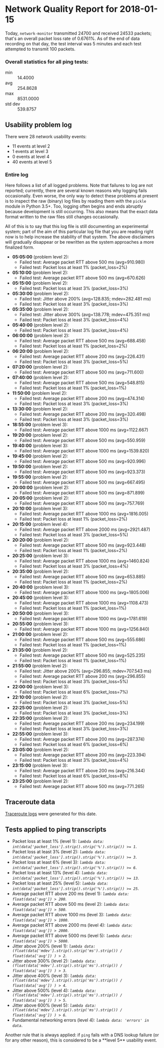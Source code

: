
# Network Quality Report for 2018-01-15

Today, <code>network-monitor</code> transmitted 24700 and received 24533 packets; that's an overall packet loss rate of 0.6761%. As of the end of data recording on that day, the test interval was 5 minutes and each test attempted to transmit 100 packets.

### Overall statistics for all ping tests:

<dl>
<dt>min</dt><dd>14.4000</dd>
<dt>avg</dt><dd>254.8628</dd>
<dt>max</dt><dd>8531.0000</dd>
<dt>std dev</dt><dd>539.8757</dd>
</dl>


## Usability problem log

There were 28 network usability events:

* 11 events at level 2
* 1 events at level 3
* 0 events at level 4
* 40 events at level 5

### Entire log

Here follows a list of all logged problems. Note that failures to log are not reported; currently,
there are several known reasons why logging fails occasionally. Even worse, the only way to detect these problems at
present is to inspect the raw (binary) log files by reading them with the <code>pickle</code> module in Python 3.5+.
Too, logging often begins and ends abruptly because development is still occurring. This also means that the exact
data format written to the raw files still changes occasionally.

All of this is to say that this log file is still documenting an experimental system; part of the aim of this
particular log file that you are reading right now is to help increase the stability of that system. The above
disclaimers will gradually disappear or be rewritten as the system approaches a more finalized form.

<ul>
<li><strong>05:05:00</strong> (problem level 2):
 <ul>
  <li>Failed test: Average packet RTT above 500 ms (avg=910.980)</li>
  <li>Failed test: Packet loss at least 1% (packet_loss=2%)</li>
 </ul>
</li>
<li><strong>05:10:00</strong> (problem level 2):
 <ul>
  <li>Failed test: Average packet RTT above 500 ms (avg=670.626)</li>
 </ul>
</li>
<li><strong>05:15:00</strong> (problem level 2):
 <ul>
  <li>Failed test: Packet loss at least 3% (packet_loss=3%)</li>
 </ul>
</li>
<li><strong>05:30:00</strong> (problem level 2):
 <ul>
  <li>Failed test: Jitter above 200% (avg=128.835; mdev=282.481 ms)</li>
  <li>Failed test: Packet loss at least 3% (packet_loss=3%)</li>
 </ul>
</li>
<li><strong>05:35:00</strong> (problem level 2):
 <ul>
  <li>Failed test: Jitter above 300% (avg=138.778; mdev=475.351 ms)</li>
  <li>Failed test: Packet loss at least 3% (packet_loss=4%)</li>
 </ul>
</li>
<li><strong>05:40:00</strong> (problem level 2):
 <ul>
  <li>Failed test: Packet loss at least 3% (packet_loss=4%)</li>
 </ul>
</li>
<li><strong>06:00:00</strong> (problem level 2):
 <ul>
  <li>Failed test: Average packet RTT above 500 ms (avg=688.458)</li>
  <li>Failed test: Packet loss at least 1% (packet_loss=2%)</li>
 </ul>
</li>
<li><strong>06:20:00</strong> (problem level 2):
 <ul>
  <li>Failed test: Average packet RTT above 200 ms (avg=226.431)</li>
  <li>Failed test: Packet loss at least 3% (packet_loss=5%)</li>
 </ul>
</li>
<li><strong>07:20:00</strong> (problem level 2):
 <ul>
  <li>Failed test: Average packet RTT above 500 ms (avg=711.600)</li>
 </ul>
</li>
<li><strong>07:40:00</strong> (problem level 2):
 <ul>
  <li>Failed test: Average packet RTT above 500 ms (avg=548.815)</li>
  <li>Failed test: Packet loss at least 1% (packet_loss=1%)</li>
 </ul>
</li>
<li><strong>11:50:00</strong> (problem level 2):
 <ul>
  <li>Failed test: Average packet RTT above 200 ms (avg=474.314)</li>
  <li>Failed test: Packet loss at least 3% (packet_loss=3%)</li>
 </ul>
</li>
<li><strong>13:30:00</strong> (problem level 2):
 <ul>
  <li>Failed test: Average packet RTT above 200 ms (avg=320.498)</li>
  <li>Failed test: Packet loss at least 3% (packet_loss=3%)</li>
 </ul>
</li>
<li><strong>18:55:00</strong> (problem level 3):
 <ul>
  <li>Failed test: Average packet RTT above 1000 ms (avg=1122.667)</li>
 </ul>
</li>
<li><strong>19:20:00</strong> (problem level 2):
 <ul>
  <li>Failed test: Average packet RTT above 500 ms (avg=550.959)</li>
 </ul>
</li>
<li><strong>19:40:00</strong> (problem level 3):
 <ul>
  <li>Failed test: Average packet RTT above 1000 ms (avg=1539.820)</li>
 </ul>
</li>
<li><strong>19:45:00</strong> (problem level 2):
 <ul>
  <li>Failed test: Average packet RTT above 500 ms (avg=920.996)</li>
 </ul>
</li>
<li><strong>19:50:00</strong> (problem level 2):
 <ul>
  <li>Failed test: Average packet RTT above 500 ms (avg=923.373)</li>
 </ul>
</li>
<li><strong>19:55:00</strong> (problem level 2):
 <ul>
  <li>Failed test: Average packet RTT above 500 ms (avg=667.495)</li>
 </ul>
</li>
<li><strong>20:00:00</strong> (problem level 2):
 <ul>
  <li>Failed test: Average packet RTT above 500 ms (avg=871.899)</li>
 </ul>
</li>
<li><strong>20:05:00</strong> (problem level 2):
 <ul>
  <li>Failed test: Average packet RTT above 500 ms (avg=757.769)</li>
 </ul>
</li>
<li><strong>20:10:00</strong> (problem level 3):
 <ul>
  <li>Failed test: Average packet RTT above 1000 ms (avg=1816.005)</li>
  <li>Failed test: Packet loss at least 1% (packet_loss=2%)</li>
 </ul>
</li>
<li><strong>20:15:00</strong> (problem level 4):
 <ul>
  <li>Failed test: Average packet RTT above 2000 ms (avg=2921.487)</li>
  <li>Failed test: Packet loss at least 3% (packet_loss=5%)</li>
 </ul>
</li>
<li><strong>20:20:00</strong> (problem level 2):
 <ul>
  <li>Failed test: Average packet RTT above 500 ms (avg=923.448)</li>
  <li>Failed test: Packet loss at least 1% (packet_loss=2%)</li>
 </ul>
</li>
<li><strong>20:25:00</strong> (problem level 3):
 <ul>
  <li>Failed test: Average packet RTT above 1000 ms (avg=1460.824)</li>
  <li>Failed test: Packet loss at least 3% (packet_loss=4%)</li>
 </ul>
</li>
<li><strong>20:35:00</strong> (problem level 2):
 <ul>
  <li>Failed test: Average packet RTT above 500 ms (avg=653.885)</li>
  <li>Failed test: Packet loss at least 1% (packet_loss=2%)</li>
 </ul>
</li>
<li><strong>20:40:00</strong> (problem level 3):
 <ul>
  <li>Failed test: Average packet RTT above 1000 ms (avg=1805.006)</li>
 </ul>
</li>
<li><strong>20:45:00</strong> (problem level 3):
 <ul>
  <li>Failed test: Average packet RTT above 1000 ms (avg=1108.473)</li>
  <li>Failed test: Packet loss at least 1% (packet_loss=1%)</li>
 </ul>
</li>
<li><strong>20:50:00</strong> (problem level 3):
 <ul>
  <li>Failed test: Average packet RTT above 1000 ms (avg=1781.619)</li>
 </ul>
</li>
<li><strong>20:55:00</strong> (problem level 3):
 <ul>
  <li>Failed test: Average packet RTT above 1000 ms (avg=1256.840)</li>
 </ul>
</li>
<li><strong>21:00:00</strong> (problem level 2):
 <ul>
  <li>Failed test: Average packet RTT above 500 ms (avg=555.686)</li>
  <li>Failed test: Packet loss at least 1% (packet_loss=1%)</li>
 </ul>
</li>
<li><strong>21:35:00</strong> (problem level 2):
 <ul>
  <li>Failed test: Average packet RTT above 500 ms (avg=525.235)</li>
  <li>Failed test: Packet loss at least 1% (packet_loss=1%)</li>
 </ul>
</li>
<li><strong>21:55:00</strong> (problem level 2):
 <ul>
  <li>Failed test: Jitter above 200% (avg=296.855; mdev=707.543 ms)</li>
  <li>Failed test: Average packet RTT above 200 ms (avg=296.855)</li>
  <li>Failed test: Packet loss at least 3% (packet_loss=5%)</li>
 </ul>
</li>
<li><strong>22:00:00</strong> (problem level 3):
 <ul>
  <li>Failed test: Packet loss at least 6% (packet_loss=7%)</li>
 </ul>
</li>
<li><strong>22:10:00</strong> (problem level 2):
 <ul>
  <li>Failed test: Packet loss at least 3% (packet_loss=5%)</li>
 </ul>
</li>
<li><strong>22:25:00</strong> (problem level 2):
 <ul>
  <li>Failed test: Packet loss at least 3% (packet_loss=3%)</li>
 </ul>
</li>
<li><strong>22:35:00</strong> (problem level 2):
 <ul>
  <li>Failed test: Average packet RTT above 200 ms (avg=234.199)</li>
  <li>Failed test: Packet loss at least 3% (packet_loss=3%)</li>
 </ul>
</li>
<li><strong>22:55:00</strong> (problem level 3):
 <ul>
  <li>Failed test: Average packet RTT above 200 ms (avg=287.374)</li>
  <li>Failed test: Packet loss at least 6% (packet_loss=6%)</li>
 </ul>
</li>
<li><strong>23:05:00</strong> (problem level 2):
 <ul>
  <li>Failed test: Average packet RTT above 200 ms (avg=223.394)</li>
  <li>Failed test: Packet loss at least 3% (packet_loss=4%)</li>
 </ul>
</li>
<li><strong>23:15:00</strong> (problem level 3):
 <ul>
  <li>Failed test: Average packet RTT above 200 ms (avg=216.344)</li>
  <li>Failed test: Packet loss at least 6% (packet_loss=8%)</li>
 </ul>
</li>
<li><strong>23:25:00</strong> (problem level 2):
 <ul>
  <li>Failed test: Average packet RTT above 500 ms (avg=771.265)</li>
 </ul>
</li>
</ul>

## Traceroute data

<a href="reports/2018/01/2018-01-15-traceroute.md">Traceroute logs</a> were generated for this date.



## Tests applied to ping transcripts

<ul>
 <li>Packet loss at least 1% (level 1): <i><code>lambda data: int(data['packet_loss'].strip().strip('%').strip()) >= 1</code></i>.</li>
 <li>Packet loss at least 3% (level 2): <i><code>lambda data: int(data['packet_loss'].strip().strip('%').strip()) >= 3</code></i>.</li>
 <li>Packet loss at least 6% (level 3): <i><code>lambda data: int(data['packet_loss'].strip().strip('%').strip()) >= 6</code></i>.</li>
 <li>Packet loss at least 13% (level 4): <i><code>lambda data: int(data['packet_loss'].strip().strip('%').strip()) >= 13</code></i>.</li>
 <li>Packet loss at least 25% (level 5): <i><code>lambda data: int(data['packet_loss'].strip().strip('%').strip()) >= 25</code></i>.</li>
 <li>Average packet RTT above 200 ms (level 1): <i><code>lambda data: float(data['avg']) > 200</code></i>.</li>
 <li>Average packet RTT above 500 ms (level 2): <i><code>lambda data: float(data['avg']) > 500</code></i>.</li>
 <li>Average packet RTT above 1000 ms (level 3): <i><code>lambda data: float(data['avg']) > 1000</code></i>.</li>
 <li>Average packet RTT above 2000 ms (level 4): <i><code>lambda data: float(data['avg']) > 2000</code></i>.</li>
 <li>Average packet RTT above 5000 ms (level 5): <i><code>lambda data: float(data['avg']) > 5000</code></i>.</li>
 <li>Jitter above 200% (level 1): <i><code>lambda data: (float(data['mdev'].strip().strip('ms').strip()) / float(data['avg']) ) > 2</code></i>.</li>
 <li>Jitter above 300% (level 2): <i><code>lambda data: (float(data['mdev'].strip().strip('ms').strip()) / float(data['avg']) ) > 3</code></i>.</li>
 <li>Jitter above 400% (level 3): <i><code>lambda data: (float(data['mdev'].strip().strip('ms').strip()) / float(data['avg']) ) > 4</code></i>.</li>
 <li>Jitter above 500% (level 4): <i><code>lambda data: (float(data['mdev'].strip().strip('ms').strip()) / float(data['avg']) ) > 5</code></i>.</li>
 <li>Jitter above 600% (level 5): <i><code>lambda data: (float(data['mdev'].strip().strip('ms').strip()) / float(data['avg']) ) > 6</code></i>.</li>
 <li>Fundamental networking errors (level 4): <i><code>lambda data: 'errors' in data</code></i>.</li>
</ul>
Another rule that is always applied: if <code>ping</code> fails with a DNS lookup failure (or for any other reason), this is considered to be a **level 5** usability event.
